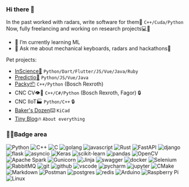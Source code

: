 ### Hi there 👋

In the past worked with radars, write software for them📡 `C++/Cuda/Python`<br>
Now, fully freelancing and working on research projects💻🔬<br>
- 🌱 I’m currently learning ML
- 💬 Ask me about mechanical keyboards, radars and hackathons🌚

Pet projects:
- [InScience🔬](https://insciencedemo.ru/) `Python/Dart/Flutter/JS/Vue/Java/Ruby`
- [Predictio🔬](https://stankinprotech.ru/) `Python/JS/Vue/Java`
- [Packy📦](https://github.com/MaxScame/Packy) `C++/Python` (Bosch Rexroth)
- CNC CV👁️🦾 `C++/C#/Python` (Bosch Rexroth, Fagor) 🔒
- CNC IIoT🏭 `Python/C++` 🔒
- [Baker's Dozen](https://github.com/MaxScame/Bakers-dozen)⌨️ `KiCad`
- [Tiny Blog](https://maxscame.github.io/ru/)🔥 `About everything` 


### 🐱‍👤Badge area

![Python](https://img.shields.io/badge/python-3670A0?style=for-the-badge&logo=python&logoColor=ffffff) ![C++](https://img.shields.io/badge/c++-%2300599C.svg?style=for-the-badge&logo=c%2B%2B&logoColor=white) ![C](https://img.shields.io/badge/c-%2300599C.svg?style=for-the-badge&logo=c&logoColor=white) ![golang](https://img.shields.io/badge/go-%2300ADD8.svg?&style=for-the-badge&logo=go&logoColor=white) ![javascript](https://img.shields.io/badge/javascript%20-%23323330.svg?&style=for-the-badge&logo=javascript&logoColor=%23F7DF1E) ![Rust](https://img.shields.io/badge/rust-%23000000.svg?style=for-the-badge&logo=rust&logoColor=white) ![FastAPI](https://img.shields.io/badge/FastAPI-005571?style=for-the-badge&logo=fastapi) ![django](https://img.shields.io/badge/django%20-%23092E20.svg?&style=for-the-badge&logo=django&logoColor=white) ![flask](https://img.shields.io/badge/flask-%232496ED.svg?&style=for-the-badge&logo=flask&logoColor=white) ![asyncio](https://img.shields.io/badge/asyncio-%2300BAFF.svg?&style=for-the-badge&logo=python&logoColor=white) ![Keras](https://img.shields.io/badge/Keras-%23D00000.svg?style=for-the-badge&logo=Keras&logoColor=white) ![scikit-learn](https://img.shields.io/badge/scikit--learn-%23F7931E.svg?style=for-the-badge&logo=scikit-learn&logoColor=white) ![pandas](https://img.shields.io/badge/pandas%20-%23150458.svg?&style=for-the-badge&logo=pandas&logoColor=white) ![OpenCV](https://img.shields.io/badge/opencv-%23white.svg?style=for-the-badge&logo=opencv&logoColor=white) ![Apache Spark](https://img.shields.io/badge/Apache%20Spark-E25A1C.svg?style=for-the-badge&logo=Apache-Spark&logoColor=white) ![Gunicorn](https://img.shields.io/badge/gunicorn-%298729.svg?style=for-the-badge&logo=gunicorn&logoColor=white) ![Jinja](https://img.shields.io/badge/jinja-white.svg?style=for-the-badge&logo=jinja&logoColor=black) ![swagger](https://img.shields.io/badge/swagger-%2385EA2D.svg?&style=for-the-badge&logo=swagger&logoColor=black) ![docker](https://img.shields.io/badge/docker-%232496ED.svg?&style=for-the-badge&logo=docker&logoColor=white) ![Selenium](https://img.shields.io/badge/-selenium-%43B02A?style=for-the-badge&logo=selenium&logoColor=white) ![RabbitMQ](https://img.shields.io/badge/Rabbitmq-FF6600?style=for-the-badge&logo=rabbitmq&logoColor=white) ![git](https://img.shields.io/badge/git%20-%23F05033.svg?&style=for-the-badge&logo=git&logoColor=white) ![github](https://img.shields.io/badge/github%20actions%20-%232671E5.svg?&style=for-the-badge&logo=github%20actions&logoColor=white) ![vscode](https://img.shields.io/badge/Visual%20Studio%20Code-0078d7.svg?style=for-the-badge&logo=visual-studio-code&logoColor=white) ![pycharm](https://img.shields.io/badge/pycharm-143?style=for-the-badge&logo=pycharm&logoColor=black&color=black&labelColor=green) ![jupyter](https://img.shields.io/badge/Jupyter%20-%23F37626.svg?&style=for-the-badge&logo=Jupyter&logoColor=white) ![CMake](https://img.shields.io/badge/CMake-%23008FBA.svg?style=for-the-badge&logo=cmake&logoColor=white) ![Markdown](https://img.shields.io/badge/markdown-%23000000.svg?style=for-the-badge&logo=markdown&logoColor=white) ![Postman](https://img.shields.io/badge/Postman-FF6C37?style=for-the-badge&logo=postman&logoColor=white) ![postgres](https://img.shields.io/badge/postgres-%23316192.svg?&style=for-the-badge&logo=postgresql&logoColor=white) ![redis](https://img.shields.io/badge/redis%20-%23CC0000.svg?&style=for-the-badge&logo=redis&logoColor=white) ![Arduino](https://img.shields.io/badge/-Arduino-00979D?style=for-the-badge&logo=Arduino&logoColor=white) ![Raspberry Pi](https://img.shields.io/badge/-RaspberryPi-C51A4A?style=for-the-badge&logo=Raspberry-Pi) ![Linux](https://img.shields.io/badge/Linux-FCC624?style=for-the-badge&logo=linux&logoColor=black)
